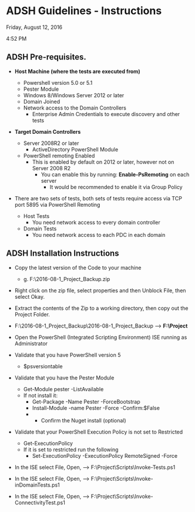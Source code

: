 # ADSH Guidelines - Instructions

Friday, August 12, 2016

4:52 PM

## ADSH Pre-requisites.

- **Host Machine (where the tests are executed from)**
  - Powershell version 5.0 or 5.1
  - Pester Module
  - Windows 8/Windows Server 2012 or later
  - Domain Joined
  - Network access to the Domain Controllers
    - Enterprise Admin Credentials to execute discovery and other tests

- **Target Domain Controllers**
  - Server 2008R2 or later
    - ActiveDirectory PowerShell Module
  - PowerShell remoting Enabled
    - This is enabled by default on 2012 or later, however not on Server 2008 R2
      - You can enable this by running: **Enable-PsRemoting** on each server
        - It would be recommended to enable it via Group Policy

- There are two sets of tests, both sets of tests require access via TCP port 5895 via PowerShell Remoting
  - Host Tests
    - You need network access to every domain controller
  - Domain Tests
    - You need network access to each PDC in each domain

## ADSH Installation Instructions

- Copy the latest version of the Code to your machine
  - g. F:\2016-08-1\_Project\_Backup.zip
- Right click on the zip file, select properties and then Unblock File, then select Okay.
- Extract the contents of the Zip to a working directory, then copy out the Project Folder.
- F:\2016-08-1\_Project\_Backup\2016-08-1\_Project\_Backup --&gt; **F:\Project**
- Open the PowerShell (Integrated Scripting Environment) ISE running as Administrator
- Validate that you have PowerShell version 5
  - $psversiontable
- Validate that you have the Pester Module
  - Get-Module pester -ListAvailable
  - If not install it:
    - Get-Package -Name Pester -ForceBootstrap
    - Install-Module -name Pester -Force -Confirm:$False
    - * Confirm the Nuget install (optional)
- Validate that your PowerShell Execution Policy is not set to Restricted
  - Get-ExecutionPolicy
  - If it is set to restricted run the following
    - Set-ExecutionPolicy -ExecutionPolicy RemoteSigned -Force

- In the ISE select File, Open, --&gt; F:\Project\Scripts\Invoke-Tests.ps1
- In the ISE select File, Open, --&gt; F:\Project\Scripts\Invoke-inDomainTests.ps1
- In the ISE select File, Open, --&gt; F:\Project\Scripts\Invoke-ConnectivityTest.ps1
